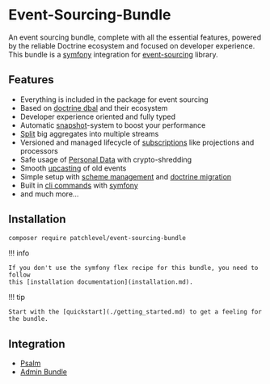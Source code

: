 # Event-Sourcing-Bundle

An event sourcing bundle, complete with all the essential features,
powered by the reliable Doctrine ecosystem and focused on developer experience.
This bundle is a [symfony](https://symfony.com/) integration
for [event-sourcing](https://github.com/patchlevel/event-sourcing) library.

## Features

* Everything is included in the package for event sourcing
* Based on [doctrine dbal](https://github.com/doctrine/dbal) and their ecosystem
* Developer experience oriented and fully typed
* Automatic [snapshot](https://patchlevel.github.io/event-sourcing-docs/latest/snapshots/)-system to boost your performance
* [Split](https://patchlevel.github.io/event-sourcing-docs/latest/split_stream/) big aggregates into multiple streams
* Versioned and managed lifecycle of [subscriptions](https://patchlevel.github.io/event-sourcing-docs/latest/subscription/) like projections and processors
* Safe usage of [Personal Data](https://patchlevel.github.io/event-sourcing-docs/latest/personal_data/) with crypto-shredding
* Smooth [upcasting](https://patchlevel.github.io/event-sourcing-docs/latest/upcasting/) of old events
* Simple setup with [scheme management](https://patchlevel.github.io/event-sourcing-docs/latest/store/) and [doctrine migration](https://patchlevel.github.io/event-sourcing-docs/latest/store/)
* Built in [cli commands](https://patchlevel.github.io/event-sourcing-docs/latest/cli/) with [symfony](https://symfony.com/)
* and much more...

## Installation

```bash
composer require patchlevel/event-sourcing-bundle
```
!!! info

    If you don't use the symfony flex recipe for this bundle, you need to follow
    this [installation documentation](installation.md).
    
!!! tip

    Start with the [quickstart](./getting_started.md) to get a feeling for the bundle.
    
## Integration

* [Psalm](https://github.com/patchlevel/event-sourcing-psalm-plugin)
* [Admin Bundle](https://github.com/patchlevel/event-sourcing-admin-bundle)
